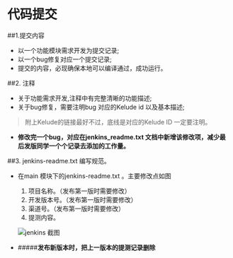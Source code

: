 # 代码提交

##1.提交内容 
   * 以一个功能模块需求开发为提交记录; 
   * 以一个bug修复对应一个提交记录;
   * 提交的内容，必现确保本地可以编译通过，成功运行。

##2. 注释 
 
   * 关于功能需求开发,注释中有完整清晰的功能描述;  
   * 关于bug修复，需要注明bug 对应的Kelude id 以及基本描述; 
   >附上Kelude的链接最好不过，底线是对应的Kelude ID 一定要注明。  
   * **修改完一个bug，对应在jenkins_readme.txt 文档中新增该修改项，减少最后发版同学一个个记录去添加的工作量。**

##3. jenkins-readme.txt 编写规范。
* 在main 模块下的jenkins-readme.txt 。主要修改点如图

    1. 项目名称。（发布第一版时需要修改）
    2. 开发版本号。（发布第一版时需要修改）
    3. 渠道号。（发布第一版时需要修改）
    4. 提测内容。
    
    ![jenkins 截图](http://cl.ly/2a2h2l3E0e20/QQ%E6%88%AA%E5%9B%BE20160201180242.png)

* #####**发布新版本时，把上一版本的提测记录删除**
    






